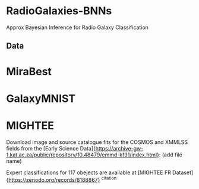 # RadioGalaxies-BNNs
Approx Bayesian Inference for Radio Galaxy Classification


## Data 

# MiraBest
# GalaxyMNIST
# MIGHTEE
Download image and source catalogue fits for the COSMOS and XMMLSS fields from the [Early Science Data]{https://archive-gw-1.kat.ac.za/public/repository/10.48479/emmd-kf31/index.html}:
(add file name)

Expert classifications for 117 obejects are available at [MIGHTEE FR Dataset]{https://zenodo.org/records/8188867} <sup> citation </sup>

